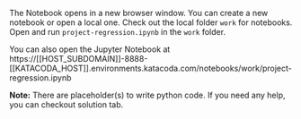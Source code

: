 The Notebook opens in a new browser window. You can create a new notebook or open a local one. Check out the local folder `work` for notebooks. Open and run `project-regression.ipynb` in the `work` folder.

You can also open the Jupyter Notebook at https://[[HOST_SUBDOMAIN]]-8888-[[KATACODA_HOST]].environments.katacoda.com/notebooks/work/project-regression.ipynb

**Note:**
There are placeholder(s) to write python code. If you need any help, you can checkout solution tab.